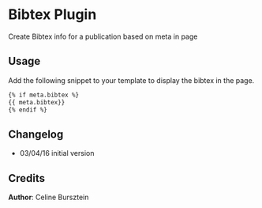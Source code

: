 # Bibtex Plugin

Create Bibtex info for a publication based on meta in page

## Usage

Add the following snippet to your template to display the bibtex in the page.

```html
{% if meta.bibtex %}
{{ meta.bibtex}}
{% endif %}
```

## Changelog

- 03/04/16 initial version

## Credits

**Author**: Celine Bursztein

